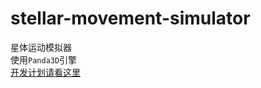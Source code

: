 <!--
 * @Author: Alicespace
 * @Date: 2019-11-08 14:55:19
 * @LastEditTime: 2019-11-18 13:35:47
 -->

# stellar-movement-simulator

星体运动模拟器  
使用```Panda3D```引擎  
[开发计划请看这里](ProjectPlan.md)